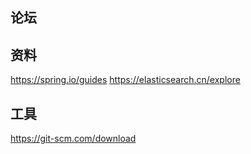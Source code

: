 ## 论坛

## 资料
https://spring.io/guides
https://elasticsearch.cn/explore   
## 工具
https://git-scm.com/download